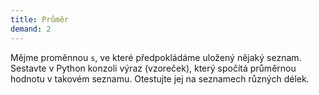 ```yaml
---
title: Průměr
demand: 2
---
```


Mějme proměnnou `s`, ve které předpokládáme uložený nějaký seznam. Sestavte v Python konzoli výraz (vzoreček), který spočítá průměrnou hodnotu v takovém seznamu. Otestujte jej na seznamech různých délek.
